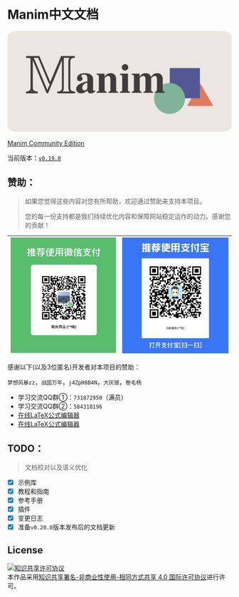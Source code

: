 # Manim中文文档

![](./static/cropped.png)

[Manim Community Edition](https://www.manim.community)

当前版本：[`v0.19.0`](./changelog/0.18.1-changelog.md)

## **赞助：**

> 如果您觉得这些内容对您有所帮助，欢迎通过赞助来支持本项目。
>
> 您的每一份支持都是我们持续优化内容和保障网站稳定运作的动力。感谢您的贡献！

|![微信](./static/WeChat.jpg)|![支付宝](./static/Alipay.jpg)|
|----------------------------|-----------------------------|

感谢以下(以及3位匿名)开发者对本项目的赞助：

`梦想风暴zz`，`战国万年`，`j4ZpH8B4N`，`大灰狼`，`卷毛杨`

- 学习交流QQ群①：`731872950`（满员）
- 学习交流QQ群②：`584318196`
- [在线LaTeX公式编辑器](https://www.latexlive.com)
- [在线LaTeX公式编辑器](https://editor.codecogs.com)

## TODO：

> 文档校对以及语义优化

- [x] 示例库
- [x] 教程和指南
- [x] 参考手册
- [x] 插件
- [x] 变更日志
- [x] 准备`v0.20.0`版本发布后的文档更新

## License

<a rel="license" href="http://creativecommons.org/licenses/by-nc-sa/4.0/"><img alt="知识共享许可协议" style="border-width:0" src="https://i.creativecommons.org/l/by-nc-sa/4.0/88x31.png" /></a><br />本作品采用<a rel="license" href="http://creativecommons.org/licenses/by-nc-sa/4.0/">知识共享署名-非商业性使用-相同方式共享 4.0 国际许可协议</a>进行许可。
